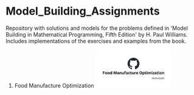 # Model_Building_Assignments
Repository with solutions and models for the problems defined in 'Model Building in Mathematical Programming, Fifth Edition' by H. Paul Williams. Includes implementations of the exercises and examples from the book.

1. Food Manufacture Optimization <a href="https://food-manufacture.streamlit.app/"><img src="https://github.com/Ash7erix/Model_Building_Assignments/blob/main/Assets/FMO.png" width="200" height="100" />
</a>

